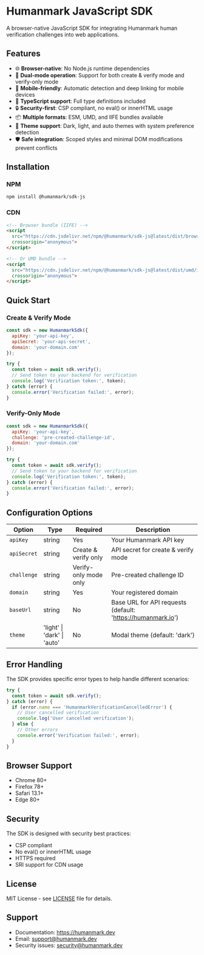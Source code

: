 # Humanmark JavaScript SDK

A browser-native JavaScript SDK for integrating Humanmark human verification challenges into web applications.

## Features

- 🌐 **Browser-native**: No Node.js runtime dependencies
- 🔐 **Dual-mode operation**: Support for both create & verify mode and verify-only mode
- 📱 **Mobile-friendly**: Automatic detection and deep linking for mobile devices
- 🎯 **TypeScript support**: Full type definitions included
- 🔒 **Security-first**: CSP compliant, no eval() or innerHTML usage
- 📦 **Multiple formats**: ESM, UMD, and IIFE bundles available
- 🎨 **Theme support**: Dark, light, and auto themes with system preference detection
- 🛡️ **Safe integration**: Scoped styles and minimal DOM modifications prevent conflicts

## Installation

### NPM

```bash
npm install @humanmark/sdk-js
```

### CDN

```html
<!-- Browser bundle (IIFE) -->
<script 
  src="https://cdn.jsdelivr.net/npm/@humanmark/sdk-js@latest/dist/browser/index.js" 
  crossorigin="anonymous">
</script>

<!-- Or UMD bundle -->
<script 
  src="https://cdn.jsdelivr.net/npm/@humanmark/sdk-js@latest/dist/umd/index.js" 
  crossorigin="anonymous">
</script>
```

## Quick Start

### Create & Verify Mode

```javascript
const sdk = new HumanmarkSdk({
  apiKey: 'your-api-key',
  apiSecret: 'your-api-secret',
  domain: 'your-domain.com'
});

try {
  const token = await sdk.verify();
  // Send token to your backend for verification
  console.log('Verification token:', token);
} catch (error) {
  console.error('Verification failed:', error);
}
```

### Verify-Only Mode

```javascript
const sdk = new HumanmarkSdk({
  apiKey: 'your-api-key',
  challenge: 'pre-created-challenge-id',
  domain: 'your-domain.com'
});

try {
  const token = await sdk.verify();
  // Send token to your backend for verification
  console.log('Verification token:', token);
} catch (error) {
  console.error('Verification failed:', error);
}
```

## Configuration Options

| Option | Type | Required | Description |
|--------|------|----------|-------------|
| `apiKey` | string | Yes | Your Humanmark API key |
| `apiSecret` | string | Create & verify only | API secret for create & verify mode |
| `challenge` | string | Verify-only mode only | Pre-created challenge ID |
| `domain` | string | Yes | Your registered domain |
| `baseUrl` | string | No | Base URL for API requests (default: 'https://humanmark.io') |
| `theme` | 'light' \| 'dark' \| 'auto' | No | Modal theme (default: 'dark') |

## Error Handling

The SDK provides specific error types to help handle different scenarios:

```javascript
try {
  const token = await sdk.verify();
} catch (error) {
  if (error.name === 'HumanmarkVerificationCancelledError') {
    // User cancelled verification
    console.log('User cancelled verification');
  } else {
    // Other errors
    console.error('Verification failed:', error);
  }
}
```

## Browser Support

- Chrome 80+
- Firefox 78+
- Safari 13.1+
- Edge 80+

## Security

The SDK is designed with security best practices:
- CSP compliant
- No eval() or innerHTML usage
- HTTPS required
- SRI support for CDN usage

## License

MIT License - see [LICENSE](LICENSE) file for details.

## Support

- Documentation: https://humanmark.dev
- Email: support@humanmark.dev
- Security issues: security@humanmark.dev
